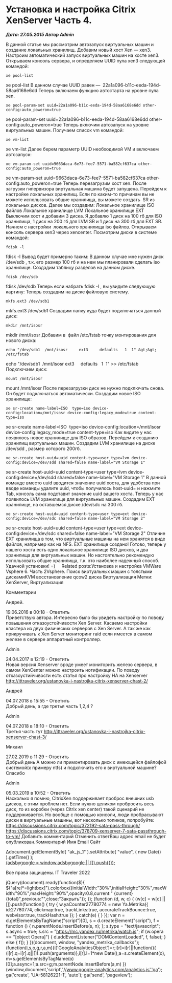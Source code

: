 # Установка и настройка Citrix XenServer Часть 4.                	  
***Дата: 27.05.2015 Автор Admin***

В данной статье мы рассмотрим автозапуск виртуальных машин и создание локальных хранилищ.
Добавим новый хост Xen &#8212; xen3.
Настроим автоматический запуск виртуальных машин на хосте xen3.
Открываем консоль сервера, и определяем UUID пула xen3 следующей командой:
```
xe pool-list
```
xe pool-list
В данном случае UUID равен &#8212;  22a1a096-b11c-eeda-194d-58aa6168e6dd
Теперь включаем функцию автостарта на уровне пула xen.
```
xe pool-param-set uuid=22a1a096-b11c-eeda-194d-58aa6168e6dd other-config:auto_poweron=true
```
xe pool-param-set uuid=22a1a096-b11c-eeda-194d-58aa6168e6dd other-config:auto_poweron=true
Теперь включим автозапуск на уровне виртуальных машин.
Получаем список vm командой:
```
xe vm-list
```
xe vm-list
Далее берем параметр UUID необходимой VM и включаем автозапуск:
```
xe vm-param-set uuid=9663daca-6e73-fee7-5571-ba582cf637ca other-config:auto_poweron=true
```
xe vm-param-set uuid=9663daca-6e73-fee7-5571-ba582cf637ca other-config:auto_poweron=true
Теперь перезагрузим хост xen. После загрузки гипервизора виртуальная машина будет запущена.
Перейдем к настройке локальных хранилищ.
Если по каким-то причинам вы не можете использовать общие хранилища, вы можете создать  SR из локальных дисков.
Далее мы создадим:
Локальное хранилище ISO файлов
Локальное хранилище LVM
Локальное хранилище EXT
Выключим хост и добавим 3 диска.
Я добавлю 1 диск на 100 гб для ISO хранилища, 1 диск на 200 гб для LVM SR и 1 диск на 300 гб для EXT SR.
Начнем с настройки  локального хранилища iso файлов.
Открываем консоль сервера xen3 через xencenter.
Посмотрим диски в системе командой:
```
fdisk -l
```
fdisk -l
Вывод будет примерно таким:
В данном случае мне нужен диск /dev/sdb , т.к. его размер 100 гб и на нем мы планировали сделать iso хранилище.
Создадим таблицу разделов на данном диске.
```
fdisk /dev/sdb
```
fdisk /dev/sdb
Теперь если набрать fdisk -l , вы увидите следующую картину:
Теперь создадим на диске файловую систему.
```
mkfs.ext3 /dev/sdb1
```
mkfs.ext3 /dev/sdb1
Создадим папку куда будет подключаться данный диск:
```
mkdir /mnt/isosr
```
mkdir /mnt/isosr
Добавим в  файл /etc/fstab точку монтирования для нового диска:
```
echo "/dev/sdb1  /mnt/isosr		ext3     defaults   1  1" &gt;&gt; /etc/fstab
```
echo "/dev/sdb1&nbsp;&nbsp;/mnt/isosr		ext3&nbsp;&nbsp;&nbsp;&nbsp; defaults&nbsp;&nbsp; 1&nbsp;&nbsp;1" &gt;&gt; /etc/fstab
Подключаем диск:
```
mount /mnt/isosr
```
mount /mnt/isosr
После перезагрузки диск не нужно подключать снова. Он будет подключаться автоматически.
Создадим новое ISO хранилище:
```
xe sr-create name-label=ISO  type=iso device-config:location=/mnt/isosr device-config:legacy_mode=true content-type=iso
```
xe sr-create name-label=ISO&nbsp;&nbsp;type=iso device-config:location=/mnt/isosr device-config:legacy_mode=true content-type=iso
Как видите у нас появилось новое хранилище для ISO образов.
Перейдем к созданию хранилищ виртуальных машин.
Создадим LVM хранилище на диске /dev/sdd , размер которого 200гб.
```
xe sr-create host-uuid=uuid content-type=user type=lvm device-config:device=/dev/sdd shared=false name-label="VM Storage 1"
```
xe sr-create host-uuid=uuid content-type=user type=lvm device-config:device=/dev/sdd shared=false name-label="VM Storage 1"
В данной команде вместо uuid вводится значение uuid хоста, для удобства при вводе команды удалите uuid, чтобы получилось host-uuid= и нажмите Tab, консоль сама подставит значение uuid вашего хоста.
Теперь у нас появилось LVM хранилище для виртуальных машин.
Создадим EXT хранилище, на оставшемся диске /dev/sdc на 300 гб.
```
xe sr-create host-uuid=uuid content-type=user type=ext device-config:device=/dev/sdc shared=false name-label="VM Storage 2"
```
xe sr-create host-uuid=uuid content-type=user type=ext device-config:device=/dev/sdc shared=false name-label="VM Storage 2"
Отличие EXT хранилища в том, что виртуальные машины на нем хранятся в виде файлов, например как на NFS.
EXT хранилище создано!
Готово, теперь у нашего хоста есть одно локальное хранилище ISO дисков, и два хранилища для виртуальных машин.
Но настоятельно рекомендую использовать общие хранилища, т.к. это наиболее надежный способ.
Удачной установки! =)
&nbsp;
&nbsp;
Related posts:Установка и настройка VMWare Vsphere 6. Часть 2Vsphere. Поиск виртуальных машин с толстыми дискамиKVM восстановление qcow2 диска
 Виртуализация 
 Метки: XenServer, Виртуализация  
                        
Комментарии
        
Андрей.
  
19.06.2016 в 00:18 - 
Ответить                                
Приветствую автора.
Интересно было бы увидеть настройку по поводу повышения отказоустойчивости Xen Server.  Касаемо  настройки кластера из двух физических серверов с Xen Server.
А так же как прикручивать к Xen Server мониторинг raid  если имеется в самом железе в  сервере аппаратный контроллер.
        
Admin
  
24.04.2017 в 12:19 - 
Ответить                                
Новая версия Xenserver вроде умеет мониторить железо сервера, в самом XenCenter можно настроить нотификации.
По поводу отказоустийчивости есть статья про настройку HA на Xenserver http://ittraveler.org/ustanovka-i-nastrojka-citrix-xenserver-chast-2/
        
Андрей
  
04.07.2018 в 15:55 - 
Ответить                                
Добрый день, а где третья часть 1,2,4 ?
        
Admin
  
04.07.2018 в 18:10 - 
Ответить                                
Третья часть тут http://ittraveler.org/ustanovka-i-nastrojka-citrix-xenserver-chast-3/ 
        
Михаил
  
27.02.2019 в 11:29 - 
Ответить                                
Добрый день
А можно ли примонтировать диск с имеющейся файлофой системой(к примеру ntfs)
и подключить его к виртуальной машине?
Спасибо
        
Admin
  
05.03.2019 в 10:52 - 
Ответить                                
Насколько я помню, CItrixXen поддерживает проброс внешних usb дисков, с этим проблем нет.
Если нужно целиком пробросить весь диск, то из коробки (через Citrix xen center) такой сценарий не поддерживается.
Но вообще с помощью консоли, люди пробрасывают диски в виртуальные машины, вот несколько топиков, попробуйте:
https://discussions.citrix.com/topic/372192-sata-pass-through/
https://discussions.citrix.com/topic/378709-xenserver-7-sata-passthrough-to-vm/
Добавить комментарий Отменить ответВаш адрес email не будет опубликован.Комментарий Имя 
Email 
Сайт 
 
&#916;document.getElementById( "ak_js_1" ).setAttribute( "value", ( new Date() ).getTime() );	
<ins class="adsbygoogle"
style="display:block"
data-ad-client="ca-pub-1890562251101921"
data-ad-slot="9117958896"
data-ad-format="auto">
(adsbygoogle = window.adsbygoogle || []).push({});
  
Все права защищены. IT Traveler 2022 
                            
jQuery(document).ready(function($){
$("a[rel*=lightbox]").colorbox({initialWidth:"30%",initialHeight:"30%",maxWidth:"90%",maxHeight:"90%",opacity:0.8,current:" {current}  {total}",previous:"",close:"Закрыть"});
});
(function (d, w, c) {
(w[c] = w[c] || []).push(function() {
try {
w.yaCounter27780774 = new Ya.Metrika({
id:27780774,
clickmap:true,
trackLinks:true,
accurateTrackBounce:true,
webvisor:true,
trackHash:true
});
} catch(e) { }
});
var n = d.getElementsByTagName("script")[0],
s = d.createElement("script"),
f = function () { n.parentNode.insertBefore(s, n); };
s.type = "text/javascript";
s.async = true;
s.src = "https://mc.yandex.ru/metrika/watch.js";
if (w.opera == "[object Opera]") {
d.addEventListener("DOMContentLoaded", f, false);
} else { f(); }
})(document, window, "yandex_metrika_callbacks");
(function(i,s,o,g,r,a,m){i['GoogleAnalyticsObject']=r;i[r]=i[r]||function(){
(i[r].q=i[r].q||[]).push(arguments)},i[r].l=1*new Date();a=s.createElement(o),
m=s.getElementsByTagName(o)[0];a.async=1;a.src=g;m.parentNode.insertBefore(a,m)
})(window,document,'script','//www.google-analytics.com/analytics.js','ga');
ga('create', 'UA-58126221-1', 'auto');
ga('send', 'pageview');
